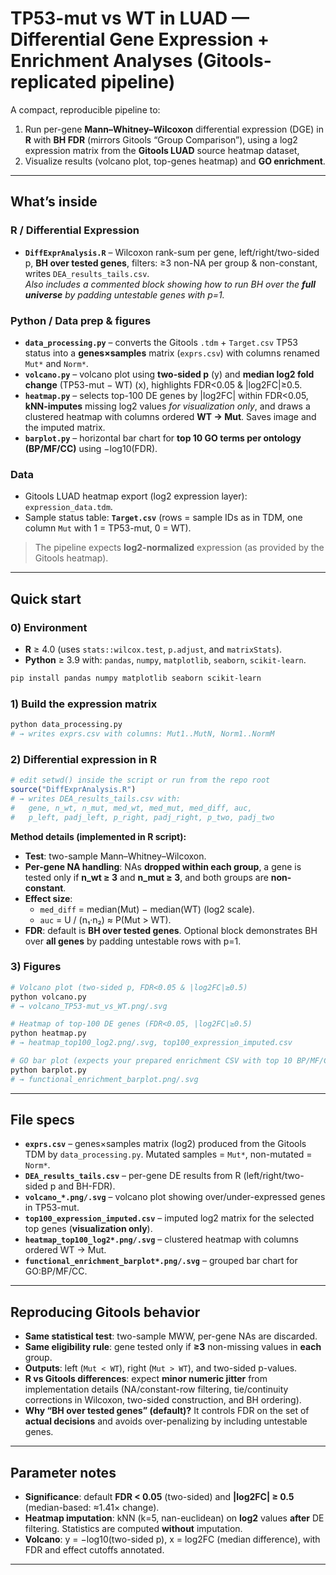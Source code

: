# TP53-mut vs WT in LUAD — Differential Gene Expression + Enrichment Analyses (Gitools-replicated pipeline)

A compact, reproducible pipeline to:

1) Run per-gene **Mann–Whitney–Wilcoxon** differential expression (DGE) in **R** with **BH FDR** (mirrors Gitools “Group Comparison”), using a log2 expression matrix from the **Gitools LUAD** source heatmap dataset,  
2) Visualize results (volcano plot, top-genes heatmap) and **GO enrichment**.

---

## What’s inside

### R / Differential Expression
- **`DiffExprAnalysis.R`** – Wilcoxon rank-sum per gene, left/right/two-sided p, **BH over tested genes**, filters: ≥3 non-NA per group & non-constant, writes `DEA_results_tails.csv`.  
  *Also includes a commented block showing how to run BH over the **full universe** by padding untestable genes with p=1.*

### Python / Data prep & figures
- **`data_processing.py`** – converts the Gitools `.tdm` + `Target.csv` TP53 status into a **genes×samples** matrix (`exprs.csv`) with columns renamed `Mut*` and `Norm*`.  
- **`volcano.py`** – volcano plot using **two-sided p** (y) and **median log2 fold change** (TP53-mut − WT) (x), highlights FDR<0.05 & |log2FC|≥0.5.  
- **`heatmap.py`** – selects top-100 DE genes by |log2FC| within FDR<0.05, **kNN-imputes** missing log2 values *for visualization only*, and draws a clustered heatmap with columns ordered **WT → Mut**. Saves image and the imputed matrix.  
- **`barplot.py`** – horizontal bar chart for **top 10 GO terms per ontology (BP/MF/CC)** using −log10(FDR).

### Data 

- Gitools LUAD heatmap export (log2 expression layer): `expression_data.tdm`.  
- Sample status table: **`Target.csv`** (rows = sample IDs as in TDM, one column `Mut` with 1 = TP53-mut, 0 = WT).

> The pipeline expects **log2-normalized** expression (as provided by the Gitools heatmap).

---

## Quick start

### 0) Environment

- **R** ≥ 4.0 (uses `stats::wilcox.test`, `p.adjust`, and `matrixStats`).  
- **Python** ≥ 3.9 with: `pandas`, `numpy`, `matplotlib`, `seaborn`, `scikit-learn`.

```bash
pip install pandas numpy matplotlib seaborn scikit-learn
```

### 1) Build the expression matrix

```bash
python data_processing.py
# → writes exprs.csv with columns: Mut1..MutN, Norm1..NormM
```

### 2) Differential expression in R

```r
# edit setwd() inside the script or run from the repo root
source("DiffExprAnalysis.R")
# → writes DEA_results_tails.csv with:
#   gene, n_wt, n_mut, med_wt, med_mut, med_diff, auc,
#   p_left, padj_left, p_right, padj_right, p_two, padj_two
```

**Method details (implemented in R script):**

- **Test**: two-sample Mann–Whitney–Wilcoxon.  
- **Per-gene NA handling**: NAs **dropped within each group**, a gene is tested only if **n_wt ≥ 3** and **n_mut ≥ 3**, and both groups are **non-constant**.  
- **Effect size**:  
  - `med_diff` = median(Mut) − median(WT) (log2 scale).  
  - `auc` = U / (n₁·n₂) ≈ P(Mut > WT).  
- **FDR**: default is **BH over tested genes**. Optional block demonstrates BH over **all genes** by padding untestable rows with p=1.

### 3) Figures

```bash
# Volcano plot (two-sided p, FDR<0.05 & |log2FC|≥0.5)
python volcano.py
# → volcano_TP53-mut_vs_WT.png/.svg

# Heatmap of top-100 DE genes (FDR<0.05, |log2FC|≥0.5)
python heatmap.py
# → heatmap_top100_log2.png/.svg, top100_expression_imputed.csv

# GO bar plot (expects your prepared enrichment CSV with top 10 BP/MF/CC)
python barplot.py
# → functional_enrichment_barplot.png/.svg
```

---

## File specs

- **`exprs.csv`** – genes×samples matrix (log2) produced from the Gitools TDM by `data_processing.py`. Mutated samples = `Mut*`, non-mutated = `Norm*`.  
- **`DEA_results_tails.csv`** – per-gene DE results from R (left/right/two-sided p and BH-FDR).  
- **`volcano_*.png/.svg`** – volcano plot showing over/under-expressed genes in TP53-mut.  
- **`top100_expression_imputed.csv`** – imputed log2 matrix for the selected top genes (**visualization only**).  
- **`heatmap_top100_log2*.png/.svg`** – clustered heatmap with columns ordered WT → Mut.  
- **`functional_enrichment_barplot*.png/.svg`** – grouped bar chart for GO:BP/MF/CC.

---

## Reproducing Gitools behavior

- **Same statistical test**: two-sample MWW, per-gene NAs are discarded.  
- **Same eligibility rule**: gene tested only if **≥3** non-missing values in **each** group.  
- **Outputs**: left (`Mut < WT`), right (`Mut > WT`), and two-sided p-values.  
- **R vs Gitools differences**: expect **minor numeric jitter** from implementation details (NA/constant-row filtering, tie/continuity corrections in Wilcoxon, two-sided construction, and BH ordering).  
- **Why “BH over tested genes” (default)?** It controls FDR on the set of **actual decisions** and avoids over-penalizing by including untestable genes.

---

## Parameter notes

- **Significance**: default **FDR < 0.05** (two-sided) and **|log2FC| ≥ 0.5** (median-based: ≈1.41× change).  
- **Heatmap imputation**: kNN (k=5, nan-euclidean) on **log2** values **after** DE filtering. Statistics are computed **without** imputation.  
- **Volcano**: y = −log10(two-sided p), x = log2FC (median difference), with FDR and effect cutoffs annotated.

---


